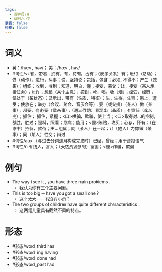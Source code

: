 ```yaml
---
tags:
  - 首字母/H
  - 级别/小学
掌握: false
模糊: false
---
```

# 词义
- 英：/hæv , həv/； 美：/hæv , həv/
- #词性/vt  有，带着；拥有，有，持有，占有；（表示关系）有；进行（活动）；做（动作），进行，从事；说，坚持说；包括，包含；必须, 不得不；产生（效果）；组织；收到，得到；知道，明白，懂；接受，蒙受；让，接受（某人承担任务）；允许；想起（某个主意），感到；吃，喝，吸（烟）；经受，经历；使处于（某状态）；显示出，带有（性质、特征）；生，生得，生育；患上，遭受；使放在；举办（会议、聚会、音乐会等）；要（或安排）（某人）做（某事）；须要，有必要（做某事）；（通过行动）表现出（品质）；有责任（或义务）；抓住； 抓住，紧握；<口>哄骗，欺骗，使上当；<口>取得对…的控制，战胜，胜过；照料，照看；患病；能用；<俚>贿赂，收买；心存，怀有；（在家中）招待，款待；由…组成；同（某人）在一起；让（他人）为你做（某事）；同（某人）性交；辩过
- #词性/aux  （与过去分词连用构成完成时）已经，曾经；用于虚拟语气
- #词性/n  有钱人，富人；（天然资源多的）富国；<俚>诈骗，欺骗
# 例句
- The way I see it , you have three main problems .
	- 我认为你有三个主要问题。
- This is too big ─ have you got a small one ?
	- 这个太大——有没有小的？
- The two groups of children have quite different characteristics .
	- 这两组儿童具有截然不同的特点。
# 形态
- #形态/word_third has
- #形态/word_ing having
- #形态/word_done had
- #形态/word_past had
